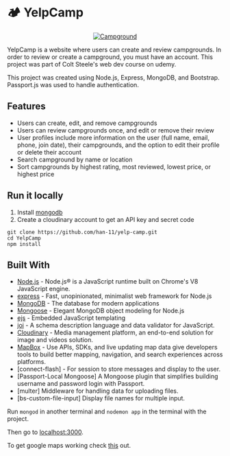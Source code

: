 # 🏕 YelpCamp

<a href="https://my-campground.herokuapp.com/">
 <p align="center">
  <img src="https://images.unsplash.com/photo-1496947850313-7743325fa58c?ixlib=rb-4.0.3&ixid=M3wxMjA3fDB8MHxwaG90by1wYWdlfHx8fGVufDB8fHx8fA%3D%3D&auto=format&fit=crop&w=2970&q=80" alt="Campground"
 </p>
</a>

YelpCamp is a website where users can create and review campgrounds. In order to review or create a campground, you must have an account. This project was part of Colt Steele's web dev course on udemy.

This project was created using Node.js, Express, MongoDB, and Bootstrap. Passport.js was used to handle authentication.

## Features

- Users can create, edit, and remove campgrounds
- Users can review campgrounds once, and edit or remove their review
- User profiles include more information on the user (full name, email, phone, join date), their campgrounds, and the option to edit their profile or delete their account
- Search campground by name or location
- Sort campgrounds by highest rating, most reviewed, lowest price, or highest price

## Run it locally

1. Install [mongodb](https://www.mongodb.com/)
2. Create a cloudinary account to get an API key and secret code

```
git clone https://github.com/han-11/yelp-camp.git
cd YelpCamp
npm install
```

## Built With

- [Node.js](https://nodejs.org) - Node.js® is a JavaScript runtime built on Chrome's V8 JavaScript engine.
- [express](https://expressjs.com//) - Fast, unopinionated, minimalist web framework for Node.js
- [MongoDB](https://www.mongodb.com/) - The database for
  modern applications
- [Mongoose](https://mongoosejs.com/) - Elegant MongoDB object modeling for Node.js
- [ejs](https://ejs.co/) - Embedded JavaScript templating
- [joi](https://joi.dev/) - A schema description language and data validator for JavaScript.
- [Cloudinary](https://cloudinary.com/) - Media management platform, an end-to-end solution for image and videos solution.
- [MapBox](https://www.mapbox.com/) - Use APIs, SDKs, and live updating map data give developers tools to build better mapping, navigation, and search experiences across platforms.
- [connect-flash] - For session to store messages and display to the user.
- [Passport-Local Mongoose] A Mongoose plugin that simplifies building username and password login with Passport.
- [multer] Middleware for handling data for uploading files.
- [bs-custom-file-input] Display file names for multiple input.

Run `mongod` in another terminal and `nodemon app` in the terminal with the project.

Then go to [localhost:3000](http://localhost:3000/).

To get google maps working check [this](https://github.com/nax3t/google-maps-api) out.
